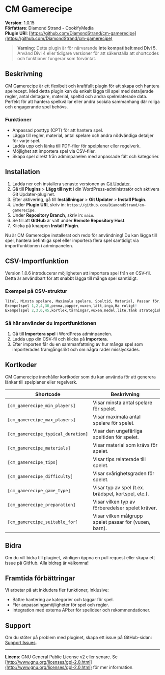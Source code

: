 # CM Gamerecipe

**Version**: 1.0.15  
**Författare**: Diamond Strand - CookifyMedia  
**Plugin URI**: [https://github.com/DiamondStrand/cm-gamerecipe](https://github.com/DiamondStrand/cm-gamerecipe)

> **Varning:** Detta plugin är för närvarande **inte kompatibelt med Divi 5**. Använd Divi 4 eller tidigare versioner för att säkerställa att shortcodes och funktioner fungerar som förväntat.

## Beskrivning

CM Gamerecipe är ett flexibelt och kraftfullt plugin för att skapa och hantera spelrecept. Med detta plugin kan du enkelt lägga till spel med detaljerade regler, antal deltagare, material, speltid och andra spelrelaterade data. Perfekt för att hantera spelkvällar eller andra sociala sammanhang där roliga och engagerande spel behövs.

### Funktioner

- Anpassad posttyp (CPT) för att hantera spel.
- Lägga till regler, material, antal spelare och andra nödvändiga detaljer för varje spel.
- Ladda upp och länka till PDF-filer för spelplaner eller regelverk.
- Möjlighet att importera spel via CSV-filer.
- Skapa spel direkt från adminpanelen med anpassade fält och kategorier.

## Installation

1. Ladda ner och installera senaste versionen av [Git Updater](https://github.com/afragen/git-updater/releases).
2. Gå till **Plugins** > **Lägg till nytt** i din WordPress-administratör och aktivera Git Updater-pluginet.
3. Efter aktivering, gå till **Inställningar** > **Git Updater** > **Install Plugin**.
4. Under **Plugin URI**, skriv in: `https://github.com/DiamondStrand/cm-gamerecipe`.
5. Under **Repository Branch**, skriv in: `main`.
6. Se till att **GitHub** är valt under **Remote Repository Host**.
7. Klicka på knappen **Install Plugin**.

Nu är CM Gamerecipe installerat och redo för användning! Du kan lägga till spel, hantera befintliga spel eller importera flera spel samtidigt via importfunktionen i adminpanelen.

## CSV-Importfunktion

Version 1.0.6 introducerar möjligheten att importera spel från en CSV-fil. Detta är användbart för att snabbt lägga till många spel samtidigt.

### Exempel på CSV-struktur

```r
Titel, Minsta spelare, Maximala spelare, Speltid, Material, Passar för, Svårighetsgrad, Förberedelser, Tips
Exempelspel 1,2,4,30,penna,papper,vuxen,lätt,inga,Ha roligt!
Exempelspel 2,3,6,45,kortlek,tärningar,vuxen,medel,lite,Tänk strategiskt!
```

### Så här använder du importfunktionen

1. Gå till **Importera spel** i WordPress adminpanelen.
2. Ladda upp din CSV-fil och klicka på **Importera**.
3. Efter importen får du en sammanfattning av hur många spel som importerades framgångsrikt och om några rader misslyckades.

## Kortkoder

CM Gamerecipe innehåller kortkoder som du kan använda för att generera länkar till spelplaner eller regelverk.

| **Shortcode**                     | **Beskrivning**                                      |
|------------------------------------|------------------------------------------------------|
| `[cm_gamerecipe_min_players]`      | Visar minsta antal spelare för spelet.               |
| `[cm_gamerecipe_max_players]`      | Visar maximala antal spelare för spelet.             |
| `[cm_gamerecipe_typical_duration]` | Visar den ungefärliga speltiden för spelet.          |
| `[cm_gamerecipe_materials]`        | Visar material som krävs för spelet.                 |
| `[cm_gamerecipe_tips]`             | Visar tips relaterade till spelet.                   |
| `[cm_gamerecipe_difficulty]`       | Visar svårighetsgraden för spelet.                   |
| `[cm_gamerecipe_game_type]`        | Visar typ av spel (t.ex. brädspel, kortspel, etc.).  |
| `[cm_gamerecipe_preparation]`      | Visar vilken typ av förberedelser spelet kräver.     |
| `[cm_gamerecipe_suitable_for]`     | Visar vilken målgrupp spelet passar för (vuxen, barn). |

## Bidra

Om du vill bidra till pluginet, vänligen öppna en pull request eller skapa ett issue på GitHub. Alla bidrag är välkomna!

## Framtida förbättringar

Vi arbetar på att inkludera fler funktioner, inklusive:

- Bättre hantering av kategorier och taggar för spel.
- Fler anpassningsmöjligheter för spel och regler.
- Integration med externa API:er för spelidéer och rekommendationer.

## Support

Om du stöter på problem med pluginet, skapa ett issue på GitHub-sidan: [Support Issues](https://github.com/DiamondStrand/cm-gamerecipe/issues).

---

**Licens**: GNU General Public License v2 eller senare. Se [http://www.gnu.org/licenses/gpl-2.0.html](http://www.gnu.org/licenses/gpl-2.0.html) för mer information.
